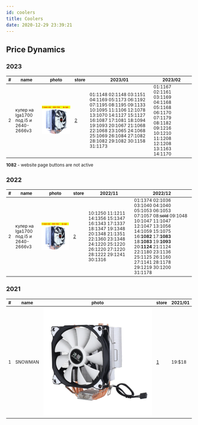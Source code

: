```yaml
---
id: coolers
title: Coolers
date: 2020-12-29 23:39:21
---
```


## Price Dynamics

### 2023

<small class="tab-img-w-200 col-w-0">

| # | name | photo | store | 2023/01 | 2023/02 |
| --- | --- | --- | --- | --- | --- |
| 2 | кулер на lga1700 под i5 и 2640-2666v3 | [![2011-X79-X99-2-4-6.jpg_640x640](img/2011-X79-X99-2-4-6.jpg_640x640.webp)](img/2011-X79-X99-2-4-6.jpg_640x640.webp) | [2](https://aliexpress.ru/item/1005002366025350.html 'coolangel cooler Store') | 01:1148 02:1148 03:1151 04:1169 05:1173 06:1192 07:1195 08:1195 09:1133 10:1095 11:1106 12:1078 13:1070 14:1127 15:1127 16:1087 17:1081 18:1094 19:1093 20:1067 21:1068 22:1068 23:1065 24:1068 25:1069 26:1084 27:1082 28:1082 29:1082 30:1158 31:1173 | 01:1167 02:1161 03:1169 04:1168 05:1168 06:1170 07:1179 08:1182 09:1216 10:1210 11:1208 12:1208 13:1163 14:1170 |

**1082** - website page buttons are not active

</small>

### 2022

<small class="tab-img-w-100 col-w-0">

| # | name | photo | store | 2022/11 | 2022/12 |
| --- | --- | --- | --- | --- | --- |
| 2 | кулер на lga1700 под i5 и 2640-2666v3 | [![2011-X79-X99-2-4-6.jpg_640x640](img/2011-X79-X99-2-4-6.jpg_640x640.webp)](img/2011-X79-X99-2-4-6.jpg_640x640.webp) | [2](https://aliexpress.ru/item/1005002366025350.html 'coolangel cooler Store') | 10:1250 11:1211 14:1356 15:1347 16:1343 17:1337 18:1347 19:1348 20:1348 21:1351 22:1360 23:1348 24:1220 25:1220 26:1220 27:1220 28:1222 29:1241 30:1316 | 01:1374 02:1036 03:1040 04:1040 05:1053 06:1053 07:1057 08:~~sold~~ 09:1048 10:1047 11:1047 12:1047 13:1056 14:1059 15:1075 16:**1082** 17:**1083** 18:**1083** 19:**1093** 20:**1124** 21:1124 22:1180 23:1136 25:1125 26:1160 27:1141 28:1178 29:1219 30:1200 31:1178 |

</small>

### 2021

<small class="tab-img-w-100 col-w-0">

| # | name | photo | store | 2021/01 |
| --- | --- | --- | --- | --- |
| 1 | SNOWMAN | [![SNOWMAN.jpg_640x640](img/SNOWMAN.jpg_640x640.webp)](img/SNOWMAN.jpg_640x640.webp) | [1](https://www.aliexpress.com/item/32958609112.html 'Supplies for Computer & Offices Store') | 19:$18 |

</small>
